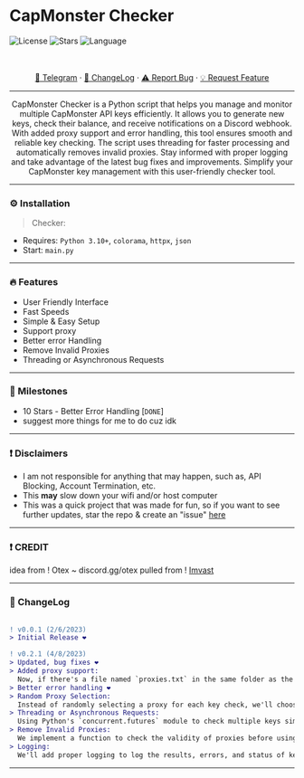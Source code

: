 # CapMonster Checker

![License](https://img.shields.io/github/license/Ggre55/Capmonster-Checker.svg?style=for-the-badge&labelColor=black&color=f429ff&logo=IOTA)
![Stars](https://img.shields.io/github/stars/Ggre55/Capmonster-Checker.svg?style=for-the-badge&labelColor=black&color=f429ff&logo=IOTA)
![Language](https://img.shields.io/github/languages/top/Ggre55/Capmonster-Checker.svg?style=for-the-badge&labelColor=black&color=f429ff&logo=python)


  <p align="center">
    <br />
    <br />
    <a href="https://t.me/Drwoop">🌌 Telegram</a>
    ·
    <a href="https://github.com/imvast/Capmonster-Checker#-changelog">📜 ChangeLog</a>
    ·
    <a href="https://github.com/Ggre55/Capmonster-Checker/issues">⚠️ Report Bug</a>
    ·
    <a href="https://github.com/Ggre55/Capmonster-Checker/issues">💡 Request Feature</a>
  </p>
</div>


---------------------------------------

<p align="center">
  CapMonster Checker is a Python script that helps you manage and monitor multiple CapMonster API keys efficiently. It allows you to generate new keys, check their balance, and receive notifications on a Discord webhook. With added proxy support and error handling, this tool ensures smooth and reliable key checking. The script uses threading for faster processing and automatically removes invalid proxies. Stay informed with proper logging and take advantage of the latest bug fixes and improvements. Simplify your CapMonster key management with this user-friendly checker tool.

</p>

---------------------------------------

### ⚙️ Installation
> Checker:
* Requires: `Python 3.10+`, `colorama`, `httpx`, `json`
* Start: `main.py`

---------------------------------------

### 🔥 Features
* User Friendly Interface
* Fast Speeds
* Simple & Easy Setup
* Support proxy
* Better error Handling
* Remove Invalid Proxies
* Threading or Asynchronous Requests


---------------------------------------

### 🚀 Milestones
* 10 Stars - Better Error Handling [`DONE`]
* suggest more things for me to do cuz idk 

---------------------------------------

### ❗ Disclaimers
- I am not responsible for anything that may happen, such as, API Blocking, Account Termination, etc.
- This **may** slow down your wifi and/or host computer
- This was a quick project that was made for fun, so if you want to see further updates, star the repo & create an "issue" [here](https://github.com/Ggre55/Capmonster-Checker/issues)

---------------------------------------

### ❗ CREDIT
idea from ! Otex ~ discord.gg/otex
pulled from ! [Imvast](https://github.com/imvast/Capmonster-Checker) 

---------------------------------------
### 📜 ChangeLog
```diff
 
! v0.0.1 (2/6/2023)
> Initial Release ❤️

! v0.2.1 (4/8/2023)
> Updated, bug fixes ❤️
> Added proxy support:
  Now, if there's a file named `proxies.txt` in the same folder as the script, the script will load the proxies from that file. If the user chooses to use proxies, it will randomly select one from the list of loaded proxies for each HTTP request. If the user decides not to use proxies, the script will make the HTTP requests without using any proxies.
> Better error handling ❤️
> Random Proxy Selection:
  Instead of randomly selecting a proxy for each key check, we'll choose a single proxy and use it for multiple key checks before changing to another one. This will reduce the overhead of changing proxies frequently.
> Threading or Asynchronous Requests:
  Using Python's `concurrent.futures` module to check multiple keys simultaneously with threading.
> Remove Invalid Proxies:
  We implement a function to check the validity of proxies before using them for HTTP requests. If a proxy is found to be invalid, it will be removed from the proxy pool.
> Logging:
  We'll add proper logging to log the results, errors, and status of key checks and other operations.
```
---------------------------------------

